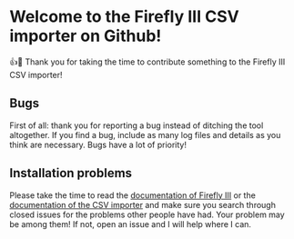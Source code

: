 
# Welcome to the Firefly III CSV importer on Github!

:+1::tada: Thank you for taking the time to contribute something to the Firefly III CSV importer!

## Bugs

First of all: thank you for reporting a bug instead of ditching the tool altogether. If you find a bug, include as many log files and details as you think
 are necessary. Bugs have a lot of priority! 

## Installation problems

Please take the time to read the [documentation of Firefly III](https://docs.firefly-iii.org/) or the 
[documentation of the CSV importer](https://csv-docs.firefly-iii.org/) and make sure you search through closed issues for the problems
 other people have had. Your problem may be among them! If not, open an issue and I will help where I can.
 